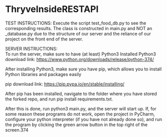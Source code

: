 # ThryveInsideRESTAPI

TEST INSTRUCTIONS:
    Execute the script test_food_db.py to see the corresponding results. The class is constructed in main.py and NOT an
    _database.py due to the structure of our server and the reliance of our project on the front end of the server. 

SERVER INSTRUCTIONS:   
To run the server, make sure to have (at least) Python3 Installed
Python3 download link: https://www.python.org/downloads/release/python-374/

After installing Python3, make sure you have pip, which allows you
to install Python libraries and packages easily

pip download link: https://pip.pypa.io/en/stable/installing/

After pip has been installed, navigate to the folder where you have stored
the forked repo, and run pip install requirements.txt.

After this is done, run python3 main.py, and the server will start up.  If, for
some reason these programs do not work, open the project in PyCharm,
configure your python interpreter (if you have not already done so), and run the
program by clicking the green arrow button in the top right of the screen.374


